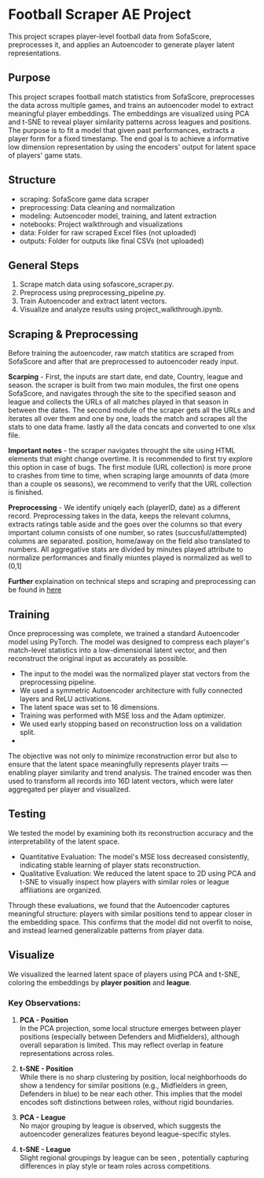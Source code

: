 # Football Scraper AE Project

This project scrapes player-level football data from SofaScore, preprocesses it, and applies an Autoencoder to generate player latent representations.

## Purpose 
This project scrapes football match statistics from SofaScore, preprocesses the data across multiple games, and trains an autoencoder model to extract meaningful player embeddings. The embeddings are visualized using PCA and t-SNE to reveal player similarity patterns across leagues and positions. 
The purpose is to fit a model that given past performances, extracts a player form for a fixed timestamp.
The end goal is to achieve a informative low dimension representation by using the encoders' output for latent space of players' game stats.

## Structure
- scraping: SofaScore game data scraper
- preprocessing: Data cleaning and normalization
- modeling: Autoencoder model, training, and latent extraction
- notebooks: Project walkthrough and visualizations
- data: Folder for raw scraped Excel files (not uploaded)
- outputs: Folder for outputs like final CSVs (not uploaded)

## General Steps
1. Scrape match data using sofascore_scraper.py.
2. Preprocess using preprocessing_pipeline.py.
3. Train Autoencoder and extract latent vectors.
4. Visualize and analyze results using project_walkthrough.ipynb.

## Scraping & Preprocessing 
Before training the autoencoder, raw match statitics are scraped from SofaScore and after that are preprocessed to autoencoder ready input.

**Scarping** -
First, the inputs are start date, end date, Country, league and season. the scraper is built from two main modules, the first one opens SofaScore, and navigates through the site to the specified season and league and collects the URLs of all matches played in that season in between the dates. The second module of the scraper gets all the URLs and iterates all over them and one by one, loads the match and scrapes all the stats to one data frame. lastly all the data concats and converted to one xlsx file.

**Important notes**  - the scraper navigates throught the site using HTML elements that might change overtime. It is recommended to first try explore this option in case of bugs. The first module (URL collection) is more prone to crashes from time to time, when scraping large amounnts of data (more than a couple os seasons), we recommend to verify that the URL collection is finished.

**Preprocessing** -
We identify uniqely each (playerID, date) as a different record.
Preprocessing takes in the data, keeps the relevant columns, extracts ratings table aside and the goes over the columns so that every important column consists of one number, so rates (succusful/attempted) columns are separated. position, home/away on the field also translated to numbers.
All aggregative stats are divided by minutes played attribute to normalize performances and finally miuntes played is normalized as well to (0,1]

**Further** explaination on technical steps and scraping and preprocessing can be found in [here](Data/Technicalities.md)


## Training 
Once preprocessing was complete, we trained a standard Autoencoder model using PyTorch. The model was designed to compress each player's match-level statistics into a low-dimensional latent vector, and then reconstruct the original input as accurately as possible.

- The input to the model was the normalized player stat vectors from the preprocessing pipeline.
- We used a symmetric Autoencoder architecture with fully connected layers and ReLU activations.
- The latent space was set to 16 dimensions.
- Training was performed with MSE loss and the Adam optimizer.
- We used early stopping based on reconstruction loss on a validation split.
- 
The objective was not only to minimize reconstruction error but also to ensure that the latent space meaningfully represents player traits — enabling player similarity and trend analysis.
The trained encoder was then used to transform all records into 16D latent vectors, which were later aggregated per player and visualized.

## Testing 
 We tested the model by examining both its reconstruction accuracy and the interpretability of the latent space. 
- Quantitative Evaluation: The model's MSE loss decreased consistently, indicating stable learning of player stats reconstruction.
- Qualitative Evaluation: We reduced the latent space to 2D using PCA and t-SNE to visually inspect how players with similar roles or league affiliations are organized.

Through these evaluations, we found that the Autoencoder captures meaningful structure: players with similar positions tend to appear closer in the embedding space. This confirms that the model did not overfit to noise, and instead learned generalizable patterns from player data.

## Visualize
We visualized the learned latent space of players using PCA and t-SNE, coloring the embeddings by **player position** and **league**.

### Key Observations:

1. **PCA - Position**  
   In the PCA projection, some local structure emerges between player positions (especially between Defenders and Midfielders), although overall separation is limited. This may reflect overlap in feature representations across roles.

2. **t-SNE - Position**  
   While there is no sharp clustering by position, local neighborhoods do show a tendency for similar positions (e.g., Midfielders in green, Defenders in blue) to be near each other. This implies that the model encodes soft distinctions between roles, without rigid boundaries.

3. **PCA - League**  
   No major grouping by league is observed, which suggests the autoencoder generalizes features beyond league-specific styles.

4. **t-SNE - League**  
   Slight regional groupings by league can be seen , potentially capturing differences in play style or team roles across competitions.
   


